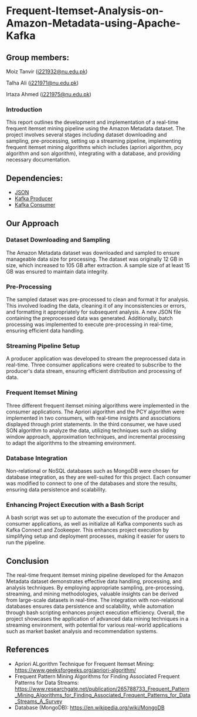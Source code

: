 # Frequent-Itemset-Analysis-on-Amazon-Metadata-using-Apache-Kafka
## Group members:

Moiz Tanvir (i221932@nu.edu.pk)

Talha Ali (i221971@nu.edu.pk)

Irtaza Ahmed (i221975@nu.edu.pk)

### Introduction

This report outlines the development and implementation of a real-time frequent itemset mining pipeline using the Amazon Metadata dataset. The project involves several stages including dataset downloading and sampling, pre-processing, setting up a streaming pipeline, implementing frequent itemset mining algorithms which includes (apriori algorithm, pcy algorithm and son algorithm), integrating with a database, and providing necessary documentation.

## Dependencies:

- [JSON](https://www.json.org/json-en.html)
- [Kafka Producer](https://kafka-python.readthedocs.io/en/master/apidoc/KafkaProducer.html)
- [Kafka Consumer](https://kafka-python.readthedocs.io/en/master/apidoc/KafkaConsumer.html)

## Our Approach

### Dataset Downloading and Sampling

The Amazon Metadata dataset was downloaded and sampled to ensure manageable data size for processing. The dataset was originally 12 GB in size, which increased to 105 GB after extraction. A sample size of at least 15 GB was ensured to maintain data integrity.

### Pre-Processing

The sampled dataset was pre-processed to clean and format it for analysis. This involved loading the data, cleaning it of any inconsistencies or errors, and formatting it appropriately for subsequent analysis. A new JSON file containing the preprocessed data was generated. Additionally, batch processing was implemented to execute pre-processing in real-time, ensuring efficient data handling.

### Streaming Pipeline Setup

A producer application was developed to stream the preprocessed data in real-time. Three consumer applications were created to subscribe to the producer's data stream, ensuring efficient distribution and processing of data.

### Frequent Itemset Mining

Three different frequent itemset mining algorithms were implemented in the consumer applications. The Apriori algorithm and the PCY algorithm were implemented in two consumers, with real-time insights and associations displayed through print statements. In the third consumer, we have used SON algorithm to analyze the data, utilizing techniques such as sliding window approach, approximation techniques, and incremental processing to adapt the algorithms to the streaming environment.

### Database Integration

Non-relational or NoSQL databases such as MongoDB were chosen for database integration, as they are well-suited for this project. Each consumer was modified to connect to one of the databases and store the results, ensuring data persistence and scalability.

### Enhancing Project Execution with a Bash Script

A bash script was set up to automate the execution of the producer and consumer applications, as well as initialize all Kafka components such as Kafka Connect and Zookeeper. This enhances project execution by simplifying setup and deployment processes, making it easier for users to run the pipeline.

## Conclusion

The real-time frequent itemset mining pipeline developed for the Amazon Metadata dataset demonstrates effective data handling, processing, and analysis techniques. By employing appropriate sampling, pre-processing, streaming, and mining methodologies, valuable insights can be derived from large-scale datasets in real-time. The integration with non-relational databases ensures data persistence and scalability, while automation through bash scripting enhances project execution efficiency. Overall, the project showcases the application of advanced data mining techniques in a streaming environment, with potential for various real-world applications such as market basket analysis and recommendation systems.

## References

- Apriori ALgorithm Technique for Frequent Itemset Mining: https://www.geeksforgeeks.org/apriori-algorithm/
- Frequent Pattern Mining Algorithms for Finding Associated Frequent Patterns for Data Streams: https://www.researchgate.net/publication/265788733_Frequent_Pattern_Mining_Algorithms_for_Finding_Associated_Frequent_Patterns_for_Data_Streams_A_Survey
- Database (MongoDB): https://en.wikipedia.org/wiki/MongoDB

